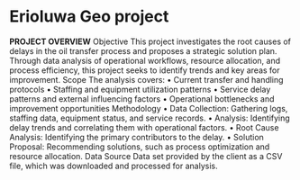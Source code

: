 # Erioluwa Geo project 
**PROJECT OVERVIEW** 
Objective This project investigates the root causes of delays in the oil transfer process and proposes a strategic solution plan. Through data analysis of operational workflows, resource allocation, and process efficiency, this project seeks to identify trends and key areas for improvement.
Scope The analysis covers:
•	Current transfer and handling protocols
•	Staffing and equipment utilization patterns
•	Service delay patterns and external influencing factors
•	Operational bottlenecks and improvement opportunities
Methodology
•	Data Collection: Gathering logs, staffing data, equipment status, and service records.
•	Analysis: Identifying delay trends and correlating them with operational factors.
•	Root Cause Analysis: Identifying the primary contributors to the delay.
•	Solution Proposal: Recommending solutions, such as process optimization and resource allocation.
Data Source Data set provided by the client as a CSV file, which was downloaded and processed for analysis.

